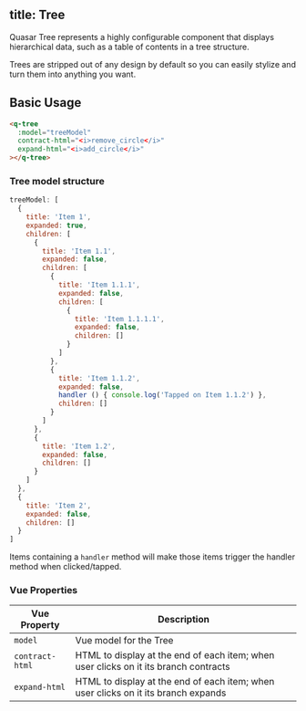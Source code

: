 title: Tree
----
Quasar Tree represents a highly configurable component that displays hierarchical data, such as a table of contents in a tree structure.

Trees are stripped out of any design by default so you can
easily stylize and turn them into anything you want.
<input type="hidden" data-fullpage-demo="other-components/tree">

## Basic Usage

``` html
<q-tree
  :model="treeModel"
  contract-html="<i>remove_circle</i>"
  expand-html="<i>add_circle</i>"
></q-tree>
```

### Tree model structure

``` js
treeModel: [
  {
    title: 'Item 1',
    expanded: true,
    children: [
      {
        title: 'Item 1.1',
        expanded: false,
        children: [
          {
            title: 'Item 1.1.1',
            expanded: false,
            children: [
              {
                title: 'Item 1.1.1.1',
                expanded: false,
                children: []
              }
            ]
          },
          {
            title: 'Item 1.1.2',
            expanded: false,
            handler () { console.log('Tapped on Item 1.1.2') },
            children: []
          }
        ]
      },
      {
        title: 'Item 1.2',
        expanded: false,
        children: []
      }
    ]
  },
  {
    title: 'Item 2',
    expanded: false,
    children: []
  }
]
```

Items containing a `handler` method will make those items trigger the handler method when clicked/tapped.

### Vue Properties

| Vue Property | Description |
| --- | --- |
| `model` | Vue model for the Tree |
| `contract-html` | HTML to display at the end of each item; when user clicks on it its branch contracts |
| `expand-html` | HTML to display at the end of each item; when user clicks on it its branch expands |
